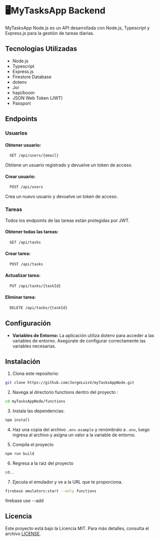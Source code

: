 # 🖥️MyTasksApp Backend

MyTasksApp Node.js es un API desarrollada con Node.js, Typescript y Express.js para la gestión de tareas diarias.

## Tecnologías Utilizadas

- Node.js
- Typescript
- Express.js
- Firestore Database
- dotenv
- Joi
- hapi/boom
- JSON Web Token (JWT)
- Passport

## Endpoints

### Usuarios

#### Obtener usuario:

```bash
  GET /api/users/{email}
```

Obtiene un usuario registrado y devuelve un token de acceso.

#### Crear usuario:

```bash
  POST /api/users
```

Crea un nuevo usuario y devuelve un token de acceso.

### Tareas
Todos los endpoints de las tareas están protegidas por JWT.

#### Obtener todas las tareas:
```bash
  GET /api/tasks
```

#### Crear tarea:

```bash
  POST /api/tasks
```

#### Actualizar tarea:

```bash
  PUT /api/tasks/{taskId}
```

#### Eliminar tarea:

```bash
  DELETE /api/tasks/{taskId}
```

## Configuración

- **Variables de Entorno:** La aplicación utiliza dotenv para acceder a las variables de entorno. Asegúrate de configurar correctamente las variables necesarias.

## Instalación

1. Clona este repositorio:
```bash
git clone https://github.com/JorgeLuisV/myTasksAppNode.git
```

2. Navega al directorio functions dentro del proyecto :
```bash
cd myTasksAppNode/functions
```

3. Instala las dependencias:
```bash
npm install
```

4. Haz una copia del archivo ``.env.example`` y renómbralo a ``.env``, luego ingresa al archivo y asigna un valor a la variable de entorno.

5. Compila el proyecto
```bash
npm run build
```
6. Regresa a la raiz del proyecto
```bash
cd..
```
7. Ejecuta el emulador y ve a la URL que te proporciona.
```bash
firebase emulators:start --only functions
```

firebase use --add

## Licencia

Este proyecto está bajo la Licencia MIT. Para más detalles, consulta el archivo [LICENSE](LICENSE).

